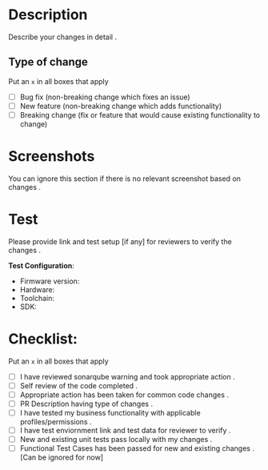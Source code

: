 # Description
Describe your changes in detail .

## Type of change
Put an `x` in all boxes that apply 
- [ ] Bug fix (non-breaking change which fixes an issue)
- [ ] New feature (non-breaking change which adds functionality)
- [ ] Breaking change (fix or feature that would cause existing functionality to change)

# Screenshots 
You can ignore this section if there is no relevant screenshot based on changes .
# Test
Please provide link and test setup [if any] for reviewers to verify the changes .

**Test Configuration**:
* Firmware version:
* Hardware:
* Toolchain:
* SDK:

# Checklist:
Put an `x` in all boxes that apply 
- [ ] I have reviewed sonarqube warning and took appropriate action .
- [ ] Self review of the code completed .
- [ ] Appropriate action has been taken for common code changes .
- [ ] PR Description having type of changes . 
- [ ] I have tested my business functionality with applicable profiles/permissions .
- [ ] I have test enviornment link and test data for reviewer to verify .
- [ ] New and existing unit tests pass locally with my changes .
- [ ] Functional Test Cases has been passed for new and existing changes . [Can be ignored for now]